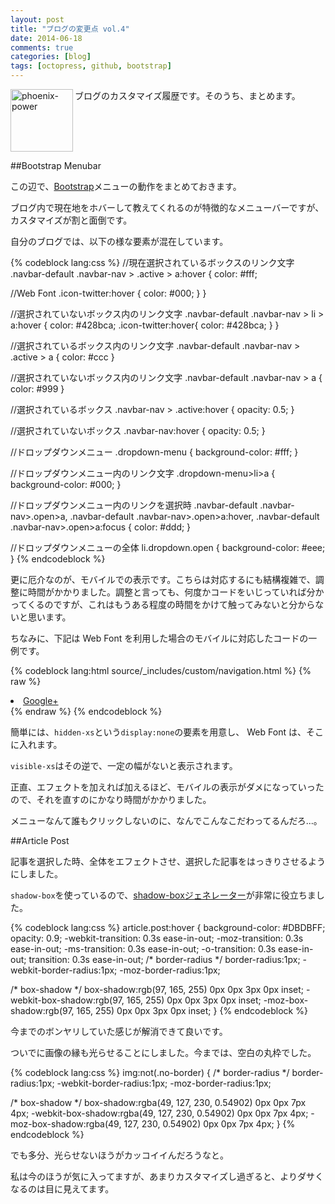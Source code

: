 ```yaml
---
layout: post
title: "ブログの変更点 vol.4"
date: 2014-06-18
comments: true
categories: [blog]
tags: [octopress, github, bootstrap]
---
```


<img src="{{ root_url }}/images/more.png" alt="phoenix-power" align="left" width="100" height="100">ブログのカスタマイズ履歴です。そのうち、まとめます。<!--more--><br clear="all">

##Bootstrap Menubar

この辺で、[Bootstrap](http://getbootstrap.com/)メニューの動作をまとめておきます。

ブログ内で現在地をホバーして教えてくれるのが特徴的なメニューバーですが、カスタマイズが割と面倒です。

自分のブログでは、以下の様な要素が混在しています。

{% codeblock lang:css %}
//現在選択されているボックスのリンク文字
.navbar-default .navbar-nav > .active > a:hover {
color: #fff;

  //Web Font
  .icon-twitter:hover {
  color: #000;
  }
}

//選択されていないボックス内のリンク文字
.navbar-default .navbar-nav > li > a:hover {
color: #428bca;
.icon-twitter:hover{
color: #428bca;
}
}

//選択されているボックス内のリンク文字
.navbar-default .navbar-nav > .active > a {
color: #ccc
}

//選択されていないボックス内のリンク文字
.navbar-default .navbar-nav > a {
color: #999
}

//選択されているボックス
.navbar-nav > .active:hover {
opacity: 0.5;
}

//選択されていないボックス
.navbar-nav:hover {
opacity: 0.5;
}

//ドロップダウンメニュー
.dropdown-menu {
background-color: #fff;
}

//ドロップダウンメニュー内のリンク文字
.dropdown-menu>li>a {
background-color: #000;
}

//ドロップダウンメニュー内のリンクを選択時
.navbar-default .navbar-nav>.open>a, .navbar-default .navbar-nav>.open>a:hover, .navbar-default .navbar-nav>.open>a:focus {
color: #ddd;
}

//ドロップダウンメニューの全体
li.dropdown.open {
background-color: #eee;
}
{% endcodeblock %}

更に厄介なのが、モバイルでの表示です。こちらは対応するにも結構複雑で、調整に時間がかかりました。調整と言っても、何度かコードをいじっていれば分かってくるのですが、これはもうある程度の時間をかけて触ってみないと分からないと思います。

ちなみに、下記は Web Font を利用した場合のモバイルに対応したコードの一例です。

{% codeblock lang:html source/_includes/custom/navigation.html %}
{% raw %}
                <li>
                    <a class="subscribe-rss" href="https://plus.google.com/+SyuiCom" target="_blank" title="subscribe via Google+" rel="publisher">
                      <span class="visible-xs">Google+</span>
                      <span class="hidden-xs"><span class="icon-googleplus"></span></span>
                    </a>
                </li>
{% endraw %}
{% endcodeblock %}

簡単には、`hidden-xs`という`display:none`の要素を用意し、 Web Font は、そこに入れます。

`visible-xs`はその逆で、一定の幅がないと表示されます。

正直、エフェクトを加えれば加えるほど、モバイルの表示がダメになっていったので、それを直すのにかなり時間がかかりました。

メニューなんて誰もクリックしないのに、なんでこんなこだわってるんだろ...。


##Article Post

記事を選択した時、全体をエフェクトさせ、選択した記事をはっきりさせるようにしました。

`shadow-box`を使っているので、[shadow-boxジェネレーター](http://www.bad-company.jp/demos/box-shadow/)が非常に役立ちました。

{% codeblock lang:css %}
article.post:hover {
background-color: #DBDBFF;
opacity: 0.9;
-webkit-transition: 0.3s ease-in-out;
-moz-transition: 0.3s ease-in-out;
-ms-transition: 0.3s ease-in-out;
-o-transition: 0.3s ease-in-out;
transition: 0.3s ease-in-out;
/* border-radius */
border-radius:1px;
-webkit-border-radius:1px;
-moz-border-radius:1px;

/* box-shadow */
box-shadow:rgb(97, 165, 255) 0px 0px 3px 0px inset;
-webkit-box-shadow:rgb(97, 165, 255) 0px 0px 3px 0px inset;
-moz-box-shadow:rgb(97, 165, 255) 0px 0px 3px 0px inset;
}
{% endcodeblock %}

今までのボンヤリしていた感じが解消できて良いです。

ついでに画像の縁も光らせることにしました。今までは、空白の丸枠でした。

{% codeblock lang:css %}
img:not(.no-border) {
/* border-radius */
border-radius:1px;
-webkit-border-radius:1px;
-moz-border-radius:1px;

/* box-shadow */
box-shadow:rgba(49, 127, 230, 0.54902) 0px 0px 7px 4px;
-webkit-box-shadow:rgba(49, 127, 230, 0.54902) 0px 0px 7px 4px;
-moz-box-shadow:rgba(49, 127, 230, 0.54902) 0px 0px 7px 4px;
}
{% endcodeblock %}

でも多分、光らせないほうがカッコイイんだろうなと。

私は今のほうが気に入ってますが、あまりカスタマイズし過ぎると、よりダサくなるのは目に見えてます。


